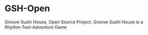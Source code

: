 # GSH-Open
Groove Sushi House, Open Source Project.
Groove Sushi House is a Rhythm-Text-Adventure Game
